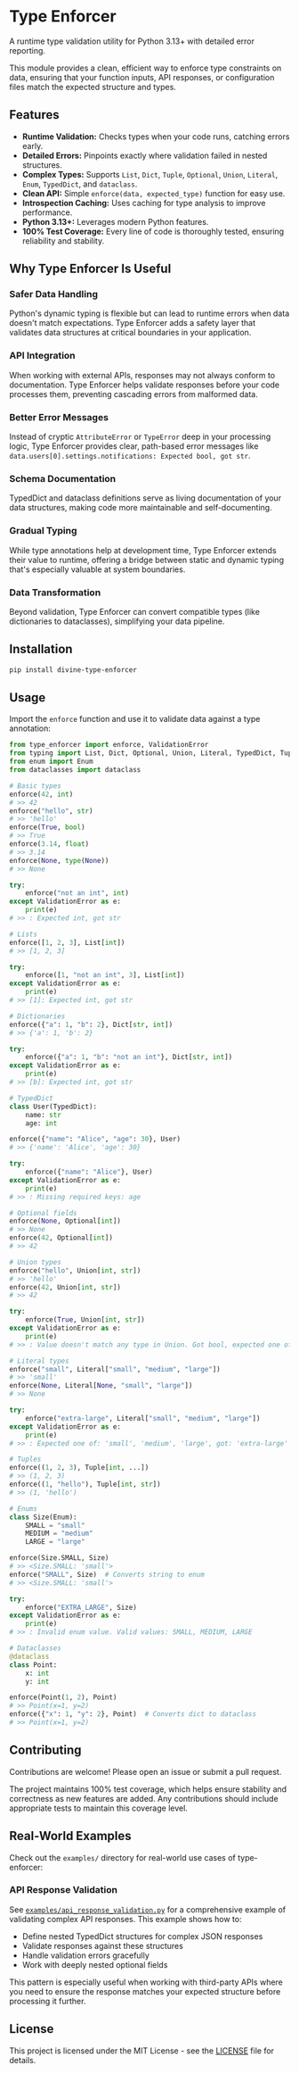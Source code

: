 # Type Enforcer

A runtime type validation utility for Python 3.13+ with detailed error reporting.

This module provides a clean, efficient way to enforce type constraints on data,
ensuring that your function inputs, API responses, or configuration files match
the expected structure and types.

## Features

*   **Runtime Validation:** Checks types when your code runs, catching errors early.
*   **Detailed Errors:** Pinpoints exactly where validation failed in nested structures.
*   **Complex Types:** Supports `List`, `Dict`, `Tuple`, `Optional`, `Union`, `Literal`, `Enum`, `TypedDict`, and `dataclass`.
*   **Clean API:** Simple `enforce(data, expected_type)` function for easy use.
*   **Introspection Caching:** Uses caching for type analysis to improve performance.
*   **Python 3.13+:** Leverages modern Python features.
*   **100% Test Coverage:** Every line of code is thoroughly tested, ensuring reliability and stability.

## Why Type Enforcer Is Useful

### Safer Data Handling
Python's dynamic typing is flexible but can lead to runtime errors when data doesn't match expectations. Type Enforcer adds a safety layer that validates data structures at critical boundaries in your application.

### API Integration
When working with external APIs, responses may not always conform to documentation. Type Enforcer helps validate responses before your code processes them, preventing cascading errors from malformed data.

### Better Error Messages
Instead of cryptic `AttributeError` or `TypeError` deep in your processing logic, Type Enforcer provides clear, path-based error messages like `data.users[0].settings.notifications: Expected bool, got str`.

### Schema Documentation
TypedDict and dataclass definitions serve as living documentation of your data structures, making code more maintainable and self-documenting.

### Gradual Typing
While type annotations help at development time, Type Enforcer extends their value to runtime, offering a bridge between static and dynamic typing that's especially valuable at system boundaries.

### Data Transformation
Beyond validation, Type Enforcer can convert compatible types (like dictionaries to dataclasses), simplifying your data pipeline.

## Installation

```bash
pip install divine-type-enforcer
```

## Usage

Import the `enforce` function and use it to validate data against a type annotation:

```python
from type_enforcer import enforce, ValidationError
from typing import List, Dict, Optional, Union, Literal, TypedDict, Tuple
from enum import Enum
from dataclasses import dataclass

# Basic types
enforce(42, int)
# >> 42
enforce("hello", str)
# >> 'hello'
enforce(True, bool)
# >> True
enforce(3.14, float)
# >> 3.14
enforce(None, type(None))
# >> None

try:
    enforce("not an int", int)
except ValidationError as e:
    print(e)
# >> : Expected int, got str

# Lists
enforce([1, 2, 3], List[int])
# >> [1, 2, 3]

try:
    enforce([1, "not an int", 3], List[int])
except ValidationError as e:
    print(e)
# >> [1]: Expected int, got str

# Dictionaries
enforce({"a": 1, "b": 2}, Dict[str, int])
# >> {'a': 1, 'b': 2}

try:
    enforce({"a": 1, "b": "not an int"}, Dict[str, int])
except ValidationError as e:
    print(e)
# >> [b]: Expected int, got str

# TypedDict
class User(TypedDict):
    name: str
    age: int

enforce({"name": "Alice", "age": 30}, User)
# >> {'name': 'Alice', 'age': 30}

try:
    enforce({"name": "Alice"}, User)
except ValidationError as e:
    print(e)
# >> : Missing required keys: age

# Optional fields
enforce(None, Optional[int])
# >> None
enforce(42, Optional[int])
# >> 42

# Union types
enforce("hello", Union[int, str])
# >> 'hello'
enforce(42, Union[int, str])
# >> 42

try:
    enforce(True, Union[int, str])
except ValidationError as e:
    print(e)
# >> : Value doesn't match any type in Union. Got bool, expected one of: <class 'int'> | <class 'str'>

# Literal types
enforce("small", Literal["small", "medium", "large"])
# >> 'small'
enforce(None, Literal[None, "small", "large"])
# >> None

try:
    enforce("extra-large", Literal["small", "medium", "large"])
except ValidationError as e:
    print(e)
# >> : Expected one of: 'small', 'medium', 'large', got: 'extra-large'

# Tuples
enforce((1, 2, 3), Tuple[int, ...])
# >> (1, 2, 3)
enforce((1, "hello"), Tuple[int, str])
# >> (1, 'hello')

# Enums
class Size(Enum):
    SMALL = "small"
    MEDIUM = "medium"
    LARGE = "large"

enforce(Size.SMALL, Size)
# >> <Size.SMALL: 'small'>
enforce("SMALL", Size)  # Converts string to enum
# >> <Size.SMALL: 'small'>

try:
    enforce("EXTRA_LARGE", Size)
except ValidationError as e:
    print(e)
# >> : Invalid enum value. Valid values: SMALL, MEDIUM, LARGE

# Dataclasses
@dataclass
class Point:
    x: int
    y: int

enforce(Point(1, 2), Point)
# >> Point(x=1, y=2)
enforce({"x": 1, "y": 2}, Point)  # Converts dict to dataclass
# >> Point(x=1, y=2)
```

## Contributing

Contributions are welcome! Please open an issue or submit a pull request.

The project maintains 100% test coverage, which helps ensure stability and correctness as new features are added. Any contributions should include appropriate tests to maintain this coverage level.

## Real-World Examples

Check out the `examples/` directory for real-world use cases of type-enforcer:

### API Response Validation

See [`examples/api_response_validation.py`](examples/api_response_validation.py) for a comprehensive example of validating complex API responses. This example shows how to:

- Define nested TypedDict structures for complex JSON responses
- Validate responses against these structures
- Handle validation errors gracefully
- Work with deeply nested optional fields

This pattern is especially useful when working with third-party APIs where you need to ensure the response matches your expected structure before processing it further.

## License

This project is licensed under the MIT License - see the [LICENSE](LICENSE) file for details.
